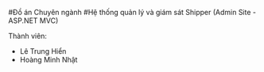 #Đồ án Chuyên ngành
#Hệ thống quản lý và giám sát Shipper (Admin Site - ASP.NET MVC)

Thành viên:
- Lê Trung Hiển
- Hoàng Minh Nhật

